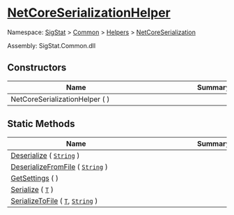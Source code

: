 # [NetCoreSerializationHelper](./NetCoreSerializationHelper.md)

Namespace: [SigStat]() > [Common](./../../README.md) > [Helpers](./../README.md) > [NetCoreSerialization](./README.md)

Assembly: SigStat.Common.dll


## Constructors

| Name | Summary | 
| --- | --- | 
| NetCoreSerializationHelper (  )<div style="width: 300px">| <div style="width: 300px">| <br>


## Static Methods

| Name | Summary | 
| --- | --- | 
| [Deserialize](./Methods/NetCoreSerializationHelper-100664081.md) ( [`String`](https://docs.microsoft.com/en-us/dotnet/api/System.String) )<div style="width: 300px">| <div style="width: 300px">| <br>
| [DeserializeFromFile](./Methods/NetCoreSerializationHelper-100664084.md) ( [`String`](https://docs.microsoft.com/en-us/dotnet/api/System.String) )<div style="width: 300px">| <div style="width: 300px">| <br>
| [GetSettings](./Methods/NetCoreSerializationHelper-100664080.md) (  )<div style="width: 300px">| <div style="width: 300px">| <br>
| [Serialize](./Methods/NetCoreSerializationHelper-100664082.md) ( [`T`](./NetCoreSerializationHelper.md) )<div style="width: 300px">| <div style="width: 300px">| <br>
| [SerializeToFile](./Methods/NetCoreSerializationHelper-100664083.md) ( [`T`](./NetCoreSerializationHelper.md), [`String`](https://docs.microsoft.com/en-us/dotnet/api/System.String) )<div style="width: 300px">| <div style="width: 300px">| <br>


